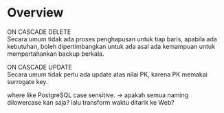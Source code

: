 # Overview

ON CASCADE DELETE   
Secara umum tidak ada proses penghapusan untuk tiap baris, apabila ada kebutuhan, boleh dipertimbangkan untuk ada asal ada kemampuan untuk mempertahankan backup berkala.

ON CASCADE UPDATE   
Secara umum tidak perlu ada update atas nilai PK, karena PK memakai surrogate key.

where like PostgreSQL case sensitive. -> apakah semua naming dilowercase kan saja? lalu transform waktu ditarik ke Web?